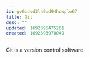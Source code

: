 ```yaml
---
id: gv6idvd3lh0ud94hcwplo67
title: Git
desc: ""
updated: 1692395475261
created: 1692393970049
---
```


Git is a version control software.
